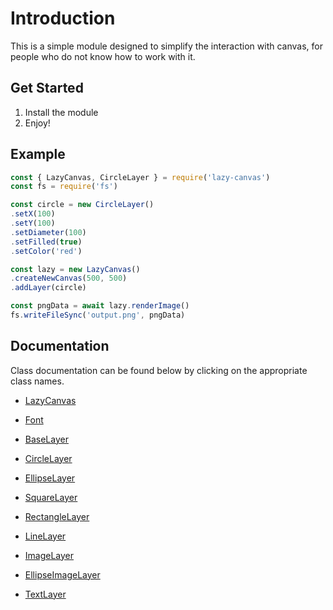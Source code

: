 # Introduction
This is a simple module designed to simplify the interaction with canvas, for people who do not know how to work with it.

## Get Started

1. Install the module
2. Enjoy!

## Example

```js
const { LazyCanvas, CircleLayer } = require('lazy-canvas')
const fs = require('fs')

const circle = new CircleLayer()
.setX(100)
.setY(100)
.setDiameter(100)
.setFilled(true)
.setColor('red')

const lazy = new LazyCanvas()
.createNewCanvas(500, 500)
.addLayer(circle)

const pngData = await lazy.renderImage()
fs.writeFileSync('output.png', pngData)
```

## Documentation

Class documentation can be found below by clicking on the appropriate class names.

- [LazyCanvas](./docs/lazycanvas.md)
- [Font](./docs/font.md)

- [BaseLayer](./docs/baselayer.md)
- [CircleLayer](./docs/circlelayer.md)
- [EllipseLayer](./docs/ellipselayer.md)
- [SquareLayer](./docs/squarelayer.md)
- [RectangleLayer](./docs/rectanglelayer.md)
- [LineLayer](./docs/linelayer.md)
- [ImageLayer](./docs/imagelayer.md)
- [EllipseImageLayer](./docs/ellipseimagelayer.md)
- [TextLayer](./docs/textlayer.md)